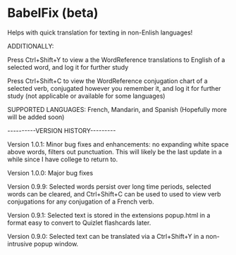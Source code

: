 # BabelFix (beta)
Helps with quick translation for texting in non-Enlish languages!

ADDITIONALLY:

Press Ctrl+Shift+Y to view a the WordReference translations to English of a selected word, and log it for further study

Press Ctrl+Shift+C to view the WordReference conjugation chart of a selected verb, conjugated however you remember it, and log it for further study (not applicable or available for some languages)

SUPPORTED LANGUAGES: French, Mandarin, and Spanish  (Hopefully more will be added soon)

----------VERSION HISTORY---------

Version 1.0.1: Minor bug fixes and enhancements: no expanding white space above words, filters out punctuation. This will likely be the last update in a while since I have college to return to.

Version 1.0.0: Major bug fixes

Version 0.9.9: Selected words persist over long time periods, selected words can be cleared, and Ctrl+Shift+C can be used to used to view verb conjugations for any conjugation of a French verb.

Version 0.9.1: Selected text is stored in the extensions popup.html in a format easy to convert to Quizlet flashcards later.

Version 0.9.0: Selected text can be translated via a Ctrl+Shift+Y in a non-intrusive popup window.

